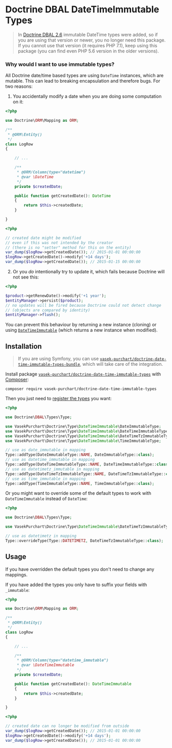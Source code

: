 Doctrine DBAL DateTimeImmutable Types
=====================================

> In [Doctrine DBAL 2.6](https://github.com/doctrine/dbal/releases/tag/v2.6.0) immutable DateTime types were added, so if you are using that version or newer, you no longer need this package. If you cannot use that version (it requires PHP 7.1), keep using this package (you can find even PHP 5.6 version in the older versions).

### Why would I want to use immutable types?

All Doctrine date/time based types are using `DateTime` instances, which are mutable. This can lead to breaking encapsulation and therefore bugs. For two reasons:

1) You accidentally modify a date when you are doing some computation on it:

```php
<?php

use Doctrine\ORM\Mapping as ORM;

/**
 * @ORM\Entity()
 */
class LogRow
{

	// ...

	/**
	 * @ORM/Column(type="datetime")
	 * @var \DateTime
	 */
	private $createdDate;

	public function getCreatedDate(): DateTime
	{
		return $this->createdDate;
	}

}
```

```php
<?php

// created date might be modified
// even if this was not intended by the creator
// (there is no "setter" method for this on the entity)
var_dump($logRow->getCreatedDate()); // 2015-01-01 00:00:00
$logRow->getCreatedDate()->modify('+14 days');
var_dump($logRow->getCreatedDate()); // 2015-01-15 00:00:00
```

2) Or you *do* intentionally try to update it, which fails because Doctrine will not see this:
```php
<?php

$product->getRenewDate()->modify('+1 year');
$entityManager->persist($product);
// no updates will be fired because Doctrine could not detect change
// (objects are compared by identity)
$entityManager->flush();
```

You can prevent this behaviour by returning a new instance (cloning) or using [`DateTimeImmutable`](http://php.net/manual/en/class.datetimeimmutable.php) (which returns a new instance when modified).

Installation
------------

> If you are using Symfony, you can use [`vasek-purchart/doctrine-date-time-immutable-types-bundle`](https://github.com/VasekPurchart/Doctrine-Date-Time-Immutable-Types-Bundle/tree/1.0), which will take care of the integration.

Install package [`vasek-purchart/doctrine-date-time-immutable-types`](https://packagist.org/packages/vasek-purchart/doctrine-date-time-immutable-types) with [Composer](https://getcomposer.org/):

```
composer require vasek-purchart/doctrine-date-time-immutable-types
```

Then you just need to [register the types](http://doctrine-orm.readthedocs.org/en/latest/cookbook/custom-mapping-types.html) you want:
```php
<?php

use Doctrine\DBAL\Types\Type;

use VasekPurchart\Doctrine\Type\DateTimeImmutable\DateImmutableType;
use VasekPurchart\Doctrine\Type\DateTimeImmutable\DateTimeImmutableType;
use VasekPurchart\Doctrine\Type\DateTimeImmutable\DateTimeTzImmutableType;
use VasekPurchart\Doctrine\Type\DateTimeImmutable\TimeImmutableType;

// use as date_immutable in mapping
Type::addType(DateImmutableType::NAME, DateImmutableType::class);
// use as datetime_immutable in mapping
Type::addType(DateTimeImmutableType::NAME, DateTimeImmutableType::class);
// use as datetimetz_immutable in mapping
Type::addType(DateTimeTzImmutableType::NAME, DateTimeTzImmutableType::class);
// use as time_immutable in mapping
Type::addType(TimeImmutableType::NAME, TimeImmutableType::class);
```

Or you might want to override some of the default types to work with `DateTimeImmutable` instead of `DateTime`:

```php
<?php

use Doctrine\DBAL\Types\Type;

use VasekPurchart\Doctrine\Type\DateTimeImmutable\DateTimeTzImmutableType;

// use as datetimetz in mapping
Type::overrideType(Type::DATETIMETZ, DateTimeTzImmutableType::class);
```

Usage
-----

If you have overridden the default types you don't need to change any mappings.

If you have added the types you only have to suffix your fields with `_immutable`:

```php
<?php

use Doctrine\ORM\Mapping as ORM;

/**
 * @ORM\Entity()
 */
class LogRow
{

	// ...

	/**
	 * @ORM/Column(type="datetime_immutable")
	 * @var \DateTimeImmutable
	 */
	private $createdDate;

	public function getCreatedDate(): DateTimeImmutable
	{
		return $this->createdDate;
	}

}
```

```php
<?php

// created date can no longer be modified from outside
var_dump($logRow->getCreatedDate()); // 2015-01-01 00:00:00
$logRow->getCreatedDate()->modify('+14 days');
var_dump($logRow->getCreatedDate()); // 2015-01-01 00:00:00
```
